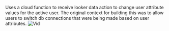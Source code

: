 Uses a cloud function to receive looker data action to change user attribute values for the active user. The original context for building this was to allow users to switch db connections that were being made based on user attributes.
![Vid](https://github.com/user-attachments/assets/ec470423-1a2c-4d81-b4bb-e5d1ba8552ed)
